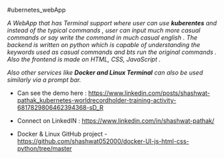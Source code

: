 #ubernetes_webApp

*A WebApp that has Terminal support where user can use **kuberentes** and instead of the typical commands , user can input much more casual commands or say write the command in much casual english .
The backend is written on python which is capable of understanding the keywords used as casual commands and bts run the original commands . Also the frontend is made on HTML, CSS, JavaScript .*

*Also other services like **Docker and Linux Terminal** can also be used similarly via a prompt bar.*

* Can see the demo here : https://www.linkedin.com/posts/shashwat-pathak_kubernetes-worldrecordholder-training-activity-6817829806462394368-sD_R

* Connect on LinkedIN : https://www.linkedin.com/in/shashwat-pathak/

* Docker & Linux GitHub project - https://github.com/shashwat052000/docker-UI-js-html-css-python/tree/master


